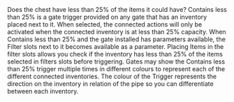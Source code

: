 <lore>
Does the chest have less than 25% of the items it could have?
</lore>
<no_lore>
Contains less than 25% is a gate trigger provided on any gate that has an inventory placed next to it.
</no_lore>

<chapter name="Requirements"/>
When selected, the connected actions will only be activated when the connected inventory is at less than 25% capacity.

<chapter name="Parameters"/>
When Contains less than 25% and the gate installed has parameters available, the Filter slots next to it becomes available as a parameter.
Placing Items in the filter slots allows you check if the inventory has less than 25% of the items selected in filters slots before triggering.

<chapter name="Trigger directions"/>
Gates may show the Contains less than 25% trigger multiple times in different colours to represent each of the different connected inventories.
The colour of the Trigger represents the direction on the inventory in relation of the pipe so you can differentiate between each inventory.